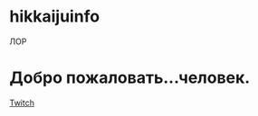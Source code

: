 # hikkaijuinfo
ЛОР
# Добро пожаловать...человек.
[Twitch](https://www.twitch.tv/hikkaijuvtuber/about)
